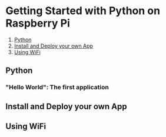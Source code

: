# Getting Started with Python on Raspberry Pi

1. [Python](#python)
2. [Install and Deploy your own App](#install-and-deploy-your-own-app)
3. [Using WiFi](#using-wifi)

## Python

### "Hello World": The first application

## Install and Deploy your own App

## Using WiFi